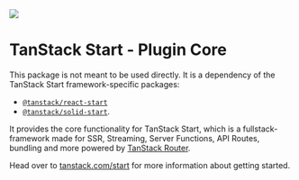 <img src="https://static.scarf.sh/a.png?x-pxid=d988eb79-b0fc-4a2b-8514-6a1ab932d188" />

# TanStack Start - Plugin Core

This package is not meant to be used directly. It is a dependency of the TanStack Start framework-specific packages:

- [`@tanstack/react-start`](https://www.npmjs.com/package/@tanstack/react-start)
- [`@tanstack/solid-start`](https://www.npmjs.com/package/@tanstack/solid-start).

It provides the core functionality for TanStack Start, which is a fullstack-framework made for SSR, Streaming, Server Functions, API Routes, bundling and more powered by [TanStack Router](https://tanstack.com/router).

Head over to [tanstack.com/start](https://tanstack.com/start) for more information about getting started.
